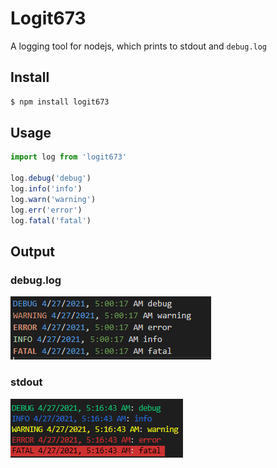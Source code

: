 # Logit673

A logging tool for nodejs, which prints to stdout and ``debug.log``

## Install
```bash
$ npm install logit673
```

## Usage

```javascript
import log from 'logit673'

log.debug('debug')
log.info('info')
log.warn('warning')
log.err('error')
log.fatal('fatal')
```


## Output

### debug.log
[<img src="./logfile.PNG">](https://github.com/alanngo/nodelog/blob/master/logfile.PNG)

### stdout
[<img src="./stdout.PNG">](https://github.com/alanngo/nodelog/blob/master/stdout.PNG)
